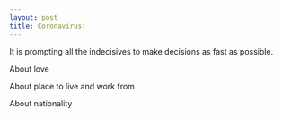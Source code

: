 ```yaml
---
layout: post
title: Coronavirus!
---
```


It is prompting all the indecisives to make decisions as fast as possible.

About love

About place to live and work from

About nationality
